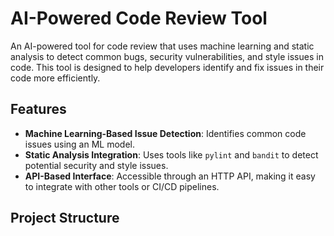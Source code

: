 # AI-Powered Code Review Tool

An AI-powered tool for code review that uses machine learning and static analysis to detect common bugs, security vulnerabilities, and style issues in code. This tool is designed to help developers identify and fix issues in their code more efficiently.

## Features
- **Machine Learning-Based Issue Detection**: Identifies common code issues using an ML model.
- **Static Analysis Integration**: Uses tools like `pylint` and `bandit` to detect potential security and style issues.
- **API-Based Interface**: Accessible through an HTTP API, making it easy to integrate with other tools or CI/CD pipelines.

## Project Structure
